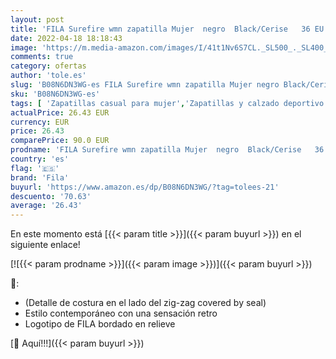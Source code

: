 ```yaml
---
layout: post
title: 'FILA Surefire wmn zapatilla Mujer  negro  Black/Cerise   36 EU'
date: 2022-04-18 18:18:43
image: 'https://m.media-amazon.com/images/I/41t1Nv6S7CL._SL500_._SL400_.jpg'
comments: true
category: ofertas
author: 'tole.es'
slug: 'B08N6DN3WG-es FILA Surefire wmn zapatilla Mujer negro Black/Cerise 36 EU'
sku: 'B08N6DN3WG-es'
tags: [ 'Zapatillas casual para mujer','Zapatillas y calzado deportivo para mujer','Zapatos','Zapatos para mujer','Zapatos y complementos','fila','zapatilla','🇪🇸', ]
actualPrice: 26.43 EUR
currency: EUR
price: 26.43
comparePrice: 90.0 EUR
prodname: 'FILA Surefire wmn zapatilla Mujer  negro  Black/Cerise   36 EU'
country: 'es'
flag: '🇪🇸'
brand: 'Fila'
buyurl: 'https://www.amazon.es/dp/B08N6DN3WG/?tag=tolees-21'
descuento: '70.63'
average: '26.43'
---
```


En este momento está [{{< param title >}}]({{< param buyurl >}}) en el siguiente enlace!

[![{{< param prodname >}}]({{< param image >}})]({{< param buyurl >}})

🔎:

- (Detalle de costura en el lado del zig-zag covered by seal)
- Estilo contemporáneo con una sensación retro
- Logotipo de FILA bordado en relieve

[🛒 Aquí!!!]({{< param buyurl >}})
